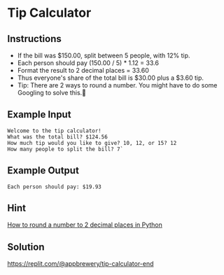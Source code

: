 # Tip Calculator

## Instructions

- If the bill was $150.00, split between 5 people, with 12% tip.
- Each person should pay (150.00 / 5) * 1.12 = 33.6
- Format the result to 2 decimal places = 33.60
- Thus everyone's share of the total bill is $30.00 plus a $3.60 tip.
- Tip: There are 2 ways to round a number. You might have to do some Googling to solve this.💪

## Example Input
    Welcome to the tip calculator!
    What was the total bill? $124.56
    How much tip would you like to give? 10, 12, or 15? 12
    How many people to split the bill? 7`

## Example Output
``Each person should pay: $19.93``
## Hint
[How to round a number to 2 decimal places in Python](https://stackoverflow.com/questions/20457038/how-to-round-to-2-decimals-with-python)
## Solution
https://replit.com/@appbrewery/tip-calculator-end
